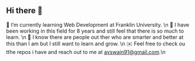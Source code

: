 ## Hi there 👋
🌱 I’m currently learning Web Development at Franklin University. \n
🙈 I have been working in this field for 8 years and still feel that there is so much to learn. \n
🥸 I know there are people out ther who are smarter and better at this than I am but I still want to learn and grow. \n
✉️ Feel free to check ou tthe repos i have and reach out to me at avswain91@gmail.com.\n


<!--
**aswain009/aswain009** is a ✨ _special_ ✨ repository because its `README.md` (this file) appears on your GitHub profile.

Here are some ideas to get you started:

- 🔭 I’m currently working on ...

- 👯 I’m looking to collaborate on ...
- 🤔 I’m looking for help with ...
- 💬 Ask me about ...
- 📫 How to reach me: ...
- 😄 Pronouns: ...
- ⚡ Fun fact: ...
-->
